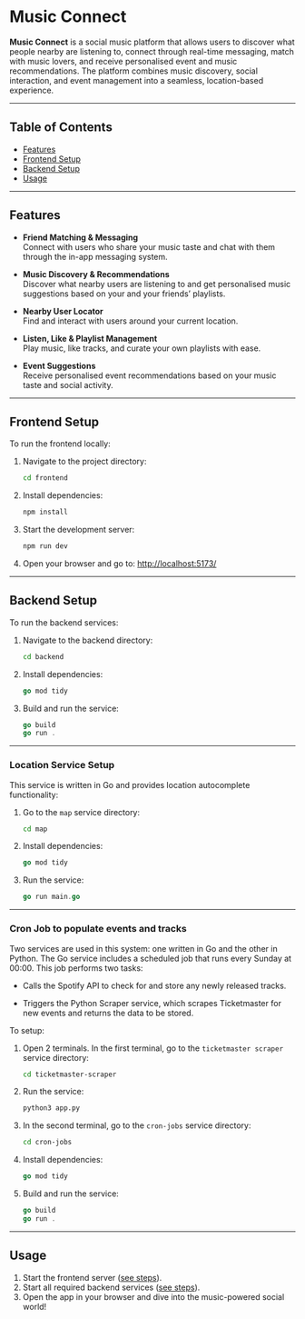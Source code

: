 # Music Connect

**Music Connect** is a social music platform that allows users to discover what people nearby are listening to, connect through real-time messaging, match with music lovers, and receive personalised event and music recommendations. The platform combines music discovery, social interaction, and event management into a seamless, location-based experience.

---

## Table of Contents

- [Features](#features)
- [Frontend Setup](#frontend-setup)
- [Backend Setup](#backend-setup)
- [Usage](#usage)

---

## Features

- **Friend Matching & Messaging**  
  Connect with users who share your music taste and chat with them through the in-app messaging system.

- **Music Discovery & Recommendations**  
  Discover what nearby users are listening to and get personalised music suggestions based on your and your friends’ playlists.

- **Nearby User Locator**  
  Find and interact with users around your current location.

- **Listen, Like & Playlist Management**  
  Play music, like tracks, and curate your own playlists with ease.

- **Event Suggestions**  
  Receive personalised event recommendations based on your music taste and social activity.

---

## Frontend Setup

To run the frontend locally:

1. Navigate to the project directory:

   ```bash
   cd frontend
   ```

2. Install dependencies:

   ```bash
   npm install
   ```

3. Start the development server:

   ```bash
   npm run dev
   ```

4. Open your browser and go to: [http://localhost:5173/](http://localhost:5173/)

---

## Backend Setup

To run the backend services:

1. Navigate to the backend directory:

   ```bash
   cd backend
   ```

2. Install dependencies:

   ```go
   go mod tidy
   ```

3. Build and run the service:

   ```go
   go build
   go run .
   ```

---

### Location Service Setup

This service is written in Go and provides location autocomplete functionality:

1. Go to the `map` service directory:

   ```bash
   cd map
   ```

2. Install dependencies:

   ```go
   go mod tidy
   ```

3. Run the service:

   ```go
   go run main.go
   ```

---

### Cron Job to populate events and tracks

Two services are used in this system: one written in Go and the other in Python.
The Go service includes a scheduled job that runs every Sunday at 00:00. This job performs two tasks:

- Calls the Spotify API to check for and store any newly released tracks.

- Triggers the Python Scraper service, which scrapes Ticketmaster for new events and returns the data to be stored.

To setup:

1. Open 2 terminals. In the first terminal, go to the `ticketmaster scraper` service directory:

   ```bash
   cd ticketmaster-scraper
   ```

2. Run the service:

   ```bash
   python3 app.py
   ```

3. In the second terminal, go to the `cron-jobs` service directory:

   ```bash
   cd cron-jobs
   ```

4. Install dependencies:

   ```go
   go mod tidy
   ```

5. Build and run the service:

   ```go
   go build
   go run .
   ```

---

## Usage

1. Start the frontend server ([see steps](#frontend-setup)).
2. Start all required backend services ([see steps](#backend-setup)).
3. Open the app in your browser and dive into the music-powered social world!
